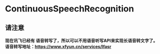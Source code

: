 # ContinuousSpeechRecognition

## 请注意

#### 现在讯飞已经有 语音转写了，所以可以不用语音听写API来实现长语音转文字了。语音转写地址：https://www.xfyun.cn/services/lfasr
